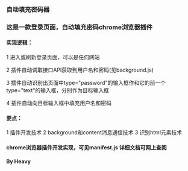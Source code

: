 ### 自动填充密码器
### 这是一款登录页面，自动填充密码chrome浏览器插件

#### 实现逻辑：
1 进入或刷新登录页面，可以是任何网站

2 插件自动调取接口API获取到用户名和密码(见background.js)

3 插件自动识别出页面中type="password"的输入框作和它的前一个type="text"的输入框，分别作为目标输入框

4 插件自动向目标输入框中填充用户名和密码


#### 要点：
1 插件开发技术
2 background和content消息通信技术
3 识别html元素技术

#### chrome浏览器插件开发实现，可见manifest.js 详细文档可网上查阅

#### By Heavy
